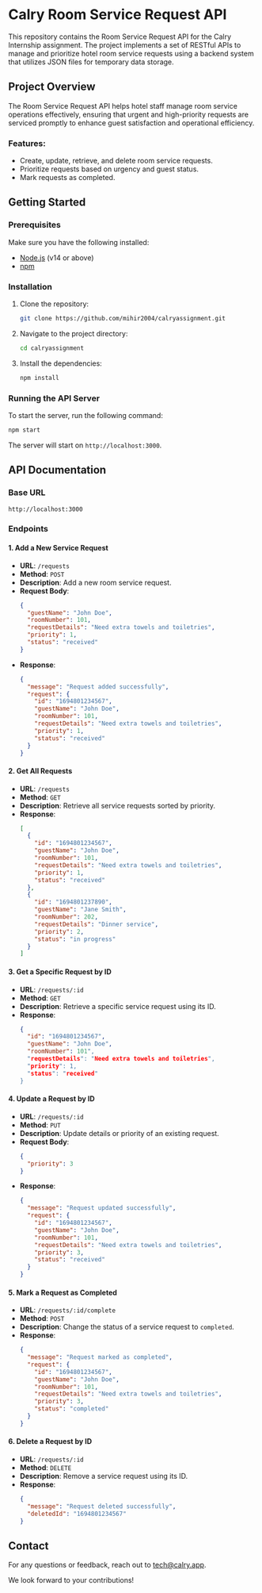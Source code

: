 # Calry Room Service Request API

This repository contains the Room Service Request API for the Calry Internship assignment. The project implements a set of RESTful APIs to manage and prioritize hotel room service requests using a backend system that utilizes JSON files for temporary data storage.

## Project Overview

The Room Service Request API helps hotel staff manage room service operations effectively, ensuring that urgent and high-priority requests are serviced promptly to enhance guest satisfaction and operational efficiency.

### Features:

- Create, update, retrieve, and delete room service requests.
- Prioritize requests based on urgency and guest status.
- Mark requests as completed.

## Getting Started

### Prerequisites

Make sure you have the following installed:

- [Node.js](https://nodejs.org/) (v14 or above)
- [npm](https://www.npmjs.com/)

### Installation

1. Clone the repository:
   ```bash
   git clone https://github.com/mihir2004/calryassignment.git
   ```
2. Navigate to the project directory:
   ```bash
   cd calryassignment
   ```
3. Install the dependencies:
   ```bash
   npm install
   ```

### Running the API Server

To start the server, run the following command:

```bash
npm start
```

The server will start on `http://localhost:3000`.

## API Documentation

### Base URL

`http://localhost:3000`

### Endpoints

#### 1. Add a New Service Request

- **URL**: `/requests`
- **Method**: `POST`
- **Description**: Add a new room service request.
- **Request Body**:
  ```json
  {
    "guestName": "John Doe",
    "roomNumber": 101,
    "requestDetails": "Need extra towels and toiletries",
    "priority": 1,
    "status": "received"
  }
  ```
- **Response**:
  ```json
  {
    "message": "Request added successfully",
    "request": {
      "id": "1694801234567",
      "guestName": "John Doe",
      "roomNumber": 101,
      "requestDetails": "Need extra towels and toiletries",
      "priority": 1,
      "status": "received"
    }
  }
  ```

#### 2. Get All Requests

- **URL**: `/requests`
- **Method**: `GET`
- **Description**: Retrieve all service requests sorted by priority.
- **Response**:
  ```json
  [
    {
      "id": "1694801234567",
      "guestName": "John Doe",
      "roomNumber": 101,
      "requestDetails": "Need extra towels and toiletries",
      "priority": 1,
      "status": "received"
    },
    {
      "id": "1694801237890",
      "guestName": "Jane Smith",
      "roomNumber": 202,
      "requestDetails": "Dinner service",
      "priority": 2,
      "status": "in progress"
    }
  ]
  ```

#### 3. Get a Specific Request by ID

- **URL**: `/requests/:id`
- **Method**: `GET`
- **Description**: Retrieve a specific service request using its ID.
- **Response**:
  ```json
  {
    "id": "1694801234567",
    "guestName": "John Doe",
    "roomNumber": 101",
    "requestDetails": "Need extra towels and toiletries",
    "priority": 1,
    "status": "received"
  }
  ```

#### 4. Update a Request by ID

- **URL**: `/requests/:id`
- **Method**: `PUT`
- **Description**: Update details or priority of an existing request.
- **Request Body**:
  ```json
  {
    "priority": 3
  }
  ```
- **Response**:
  ```json
  {
    "message": "Request updated successfully",
    "request": {
      "id": "1694801234567",
      "guestName": "John Doe",
      "roomNumber": 101,
      "requestDetails": "Need extra towels and toiletries",
      "priority": 3,
      "status": "received"
    }
  }
  ```

#### 5. Mark a Request as Completed

- **URL**: `/requests/:id/complete`
- **Method**: `POST`
- **Description**: Change the status of a service request to `completed`.
- **Response**:
  ```json
  {
    "message": "Request marked as completed",
    "request": {
      "id": "1694801234567",
      "guestName": "John Doe",
      "roomNumber": 101,
      "requestDetails": "Need extra towels and toiletries",
      "priority": 3,
      "status": "completed"
    }
  }
  ```

#### 6. Delete a Request by ID

- **URL**: `/requests/:id`
- **Method**: `DELETE`
- **Description**: Remove a service request using its ID.
- **Response**:
  ```json
  {
    "message": "Request deleted successfully",
    "deletedId": "1694801234567"
  }
  ```

## Contact

For any questions or feedback, reach out to [tech@calry.app](mailto:tech@calry.app).

We look forward to your contributions!
